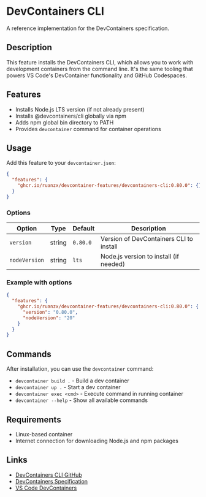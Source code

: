 # DevContainers CLI

A reference implementation for the DevContainers specification.

## Description

This feature installs the DevContainers CLI, which allows you to work with development containers from the command line. It's the same tooling that powers VS Code's DevContainer functionality and GitHub Codespaces.

## Features

- Installs Node.js LTS version (if not already present)
- Installs @devcontainers/cli globally via npm
- Adds npm global bin directory to PATH
- Provides `devcontainer` command for container operations

## Usage

Add this feature to your `devcontainer.json`:

```json
{
  "features": {
    "ghcr.io/ruanzx/devcontainer-features/devcontainers-cli:0.80.0": {}
  }
}
```

### Options

| Option | Type | Default | Description |
|--------|------|---------|-------------|
| `version` | string | `0.80.0` | Version of DevContainers CLI to install |
| `nodeVersion` | string | `lts` | Node.js version to install (if needed) |

### Example with options

```json
{
  "features": {
    "ghcr.io/ruanzx/devcontainer-features/devcontainers-cli:0.80.0": {
      "version": "0.80.0",
      "nodeVersion": "20"
    }
  }
}
```

## Commands

After installation, you can use the `devcontainer` command:

- `devcontainer build .` - Build a dev container
- `devcontainer up .` - Start a dev container
- `devcontainer exec <cmd>` - Execute command in running container
- `devcontainer --help` - Show all available commands

## Requirements

- Linux-based container
- Internet connection for downloading Node.js and npm packages

## Links

- [DevContainers CLI GitHub](https://github.com/devcontainers/cli)
- [DevContainers Specification](https://containers.dev/)
- [VS Code DevContainers](https://code.visualstudio.com/docs/remote/containers)
